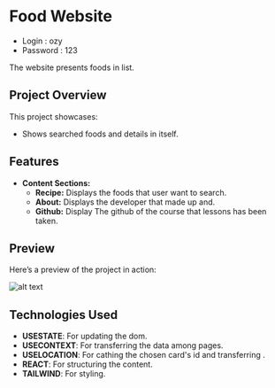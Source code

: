 # Food Website

- Login    : ozy
- Password : 123

The website presents foods in list.


## Project Overview

This project showcases:

- Shows searched foods and details in itself.

## Features

- **Content Sections:**
  - **Recipe:** Displays the foods that user want to search.
  - **About:** Displays the developer that made up and.
  - **Github:** Display The github of the course that lessons has been taken.


## Preview

Here’s a preview of the project in action:

![alt text](REC-20250608192301-ezgif.com-video-to-gif-converter.gif)

## Technologies Used

- **USESTATE**: For updating the dom.
- **USECONTEXT**: For transferring the data among pages.
- **USELOCATION**: For cathing the chosen card's id and transferring .
- **REACT**: For structuring the content.
- **TAILWIND**: For styling.
